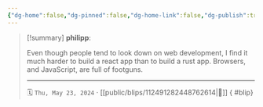 ```yaml
---
{"dg-home":false,"dg-pinned":false,"dg-home-link":false,"dg-publish":true,"tags":["dgblip"],"disabled rules":["yaml-title","yaml-title-alias","file-name-heading"],"title":"philipp on mastodon @ 2024-05-23","created-date":"2024-05-23T16:12:30","id":112491282448762610,"updated-date":"2025-05-02T08:50:44","dg-path":"blips/112491282448762614.md","permalink":"/blips/112491282448762614/","dgPassFrontmatter":true}
---
```


> [!summary] **philipp**:
>
> Even though people tend to look down on web development, I find it much harder to build a react app than to build a rust app. Browsers, and JavaScript, are full of footguns.
> - - -
>
> 🗓️ `Thu, May 23, 2024` · [[public/blips/112491282448762614\|🔗]]
{ #blip}

